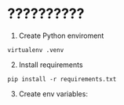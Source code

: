 # ??????????

1. Create Python enviroment

```
virtualenv .venv
```

2. Install requirements

```
pip install -r requirements.txt
```

3. Create env variables:

